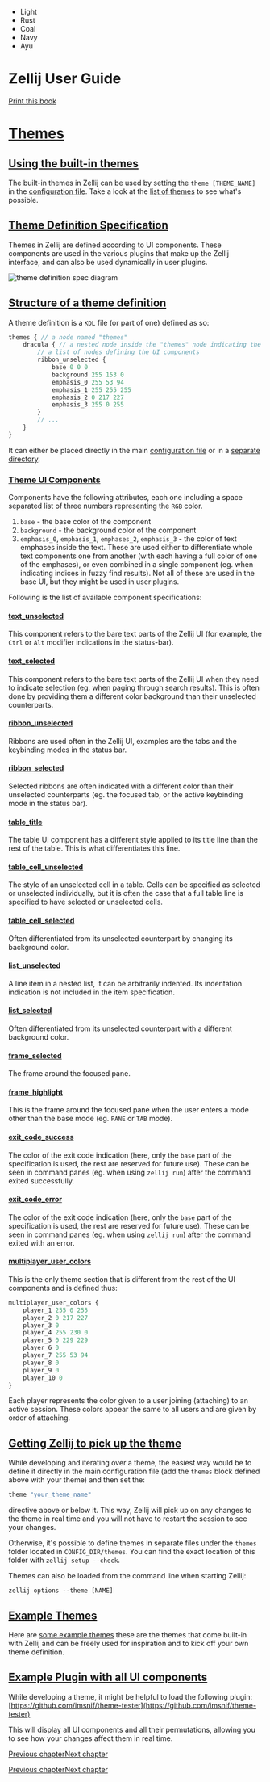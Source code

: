 - Light
- Rust
- Coal
- Navy
- Ayu

# Zellij User Guide

[Print this book](print.html "Print this book")

# [Themes](themes.html\#themes)

## [Using the built-in themes](themes.html\#using-the-built-in-themes)

The built-in themes in Zellij can be used by setting the `theme [THEME_NAME]` in the [configuration file](configuration.html). Take a look at the [list of themes](theme-list.html.md) to see what's possible.

## [Theme Definition Specification](themes.html\#theme-definition-specification)

Themes in Zellij are defined according to UI components. These components are used in the various plugins that make up the Zellij interface, and can also be used dynamically in user plugins.

![theme definition spec diagram](img/theme-spec.png)

## [Structure of a theme definition](themes.html\#structure-of-a-theme-definition)

A theme definition is a `KDL` file (or part of one) defined as so:

```javascript
themes { // a node named "themes"
    dracula { // a nested node inside the "themes" node indicating the theme name
        // a list of nodes defining the UI components
        ribbon_unselected {
            base 0 0 0
            background 255 153 0
            emphasis_0 255 53 94
            emphasis_1 255 255 255
            emphasis_2 0 217 227
            emphasis_3 255 0 255
        }
        // ...
    }
}

```

It can either be placed directly in the main [configuration file](configuration.html) or in a [separate directory](themes.html#getting-zellij-to-pick-up-the-theme).

### [Theme UI Components](themes.html\#theme-ui-components)

Components have the following attributes, each one including a space separated list of three numbers representing the `RGB` color.

1. `base` \- the base color of the component
2. `background` \- the background color of the component
3. `emphasis_0`, `emphasis_1`, `emphases_2`, `emphasis_3` \- the color of text emphases inside the text. These are used either to differentiate whole text components one from another (with each having a full color of one of the emphases), or even combined in a single component (eg. when indicating indices in fuzzy find results). Not all of these are used in the base UI, but they might be used in user plugins.

Following is the list of available component specifications:

#### [text\_unselected](themes.html\#text_unselected)

This component refers to the bare text parts of the Zellij UI (for example, the `Ctrl` or `Alt` modifier indications in the status-bar).

#### [text\_selected](themes.html\#text_selected)

This component refers to the bare text parts of the Zellij UI when they need to indicate selection (eg. when paging through search results). This is often done by providing them a different color background than their unselected counterparts.

#### [ribbon\_unselected](themes.html\#ribbon_unselected)

Ribbons are used often in the Zellij UI, examples are the tabs and the keybinding modes in the status bar.

#### [ribbon\_selected](themes.html\#ribbon_selected)

Selected ribbons are often indicated with a different color than their unselected counterparts (eg. the focused tab, or the active keybinding mode in the status bar).

#### [table\_title](themes.html\#table_title)

The table UI component has a different style applied to its title line than the rest of the table. This is what differentiates this line.

#### [table\_cell\_unselected](themes.html\#table_cell_unselected)

The style of an unselected cell in a table. Cells can be specified as selected or unselected individually, but it is often the case that a full table line is specified to have selected or unselected cells.

#### [table\_cell\_selected](themes.html\#table_cell_selected)

Often differentiated from its unselected counterpart by changing its background color.

#### [list\_unselected](themes.html\#list_unselected)

A line item in a nested list, it can be arbitrarily indented. Its indentation indication is not included in the item specification.

#### [list\_selected](themes.html\#list_selected)

Often differentiated from its unselected counterpart with a different background color.

#### [frame\_selected](themes.html\#frame_selected)

The frame around the focused pane.

#### [frame\_highlight](themes.html\#frame_highlight)

This is the frame around the focused pane when the user enters a mode other than the base mode (eg. `PANE` or `TAB` mode).

#### [exit\_code\_success](themes.html\#exit_code_success)

The color of the exit code indication (here, only the `base` part of the specification is used, the rest are reserved for future use). These can be seen in command panes (eg. when using `zellij run`) after the command exited successfully.

#### [exit\_code\_error](themes.html\#exit_code_error)

The color of the exit code indication (here, only the `base` part of the specification is used, the rest are reserved for future use). These can be seen in command panes (eg. when using `zellij run`) after the command exited with an error.

#### [multiplayer\_user\_colors](themes.html\#multiplayer_user_colors)

This is the only theme section that is different from the rest of the UI components and is defined thus:

```javascript
multiplayer_user_colors {
    player_1 255 0 255
    player_2 0 217 227
    player_3 0
    player_4 255 230 0
    player_5 0 229 229
    player_6 0
    player_7 255 53 94
    player_8 0
    player_9 0
    player_10 0
}

```

Each player represents the color given to a user joining (attaching) to an active session. These colors appear the same to all users and are given by order of attaching.

## [Getting Zellij to pick up the theme](themes.html\#getting-zellij-to-pick-up-the-theme)

While developing and iterating over a theme, the easiest way would be to define it directly in the main configuration file (add the `themes` block defined above with your theme) and then set the:

```javascript
theme "your_theme_name"

```

directive above or below it. This way, Zellij will pick up on any changes to the theme in real time and you will not have to restart the session to see your changes.

Otherwise, it's possible to define themes in separate files under the `themes` folder located in `CONFIG_DIR/themes`. You can find the exact location of this folder with `zellij setup --check`.

Themes can also be loaded from the command line when starting Zellij:

```
zellij options --theme [NAME]

```

## [Example Themes](themes.html\#example-themes)

Here are [some example themes](https://github.com/zellij-org/zellij/tree/main/zellij-utils/assets/themes) these are the themes that come built-in with Zellij and can be freely used for inspiration and to kick off your own theme definition.

## [Example Plugin with all UI components](themes.html\#example-plugin-with-all-ui-components)

While developing a theme, it might be helpful to load the following plugin: [https://github.com/imsnif/theme-tester](https://github.com/imsnif/theme-tester)

This will display all UI components and all their permutations, allowing you to see how your changes affect them in real time.

[Previous chapter](keybindings-shared.html "Previous chapter")[Next chapter](theme-list.html.md "Next chapter")

[Previous chapter](keybindings-shared.html "Previous chapter")[Next chapter](theme-list.html.md "Next chapter")

